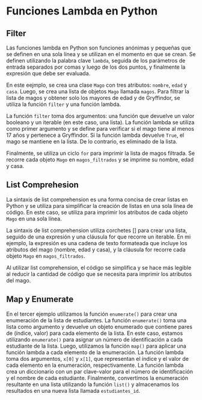 # Funciones Lambda en Python

## Filter

Las funciones lambda en Python son funciones anónimas y pequeñas que se definen en una sola línea y se utilizan en el momento en que se crean. Se definen utilizando la palabra clave `lambda`, seguida de los parámetros de entrada separados por comas y luego de los dos puntos, y finalmente la expresión que debe ser evaluada. 


En este eejmplo, se crea una clase `Mago` con tres atributos: `nombre`, `edad` y `casa`. Luego, se crea una lista de objetos `Mago` llamada `magos`. Para filtrar la lista de magos y obtener solo los mayores de edad y de Gryffindor, se utiliza la función `filter` y una función lambda. 

La función `filter` toma dos argumentos: una función que devuelve un valor booleano y un iterable (en este caso, una lista). La función lambda se utiliza como primer argumento y se define para verificar si el mago tiene al menos 17 años y pertenece a Gryffindor. Si la función lambda devuelve `True`, el mago se mantiene en la lista. De lo contrario, es eliminado de la lista. 

Finalmente, se utiliza un ciclo `for` para imprimir la lista de magos filtrada. Se recorre cada objeto `Mago` en `magos_filtrados` y se imprime su nombre, edad y casa. 

## List Comprehesion

La sintaxis de list comprehension es una forma concisa de crear listas en Python y se utiliza para simplificar la creación de listas en una sola línea de código. En este caso, se utiliza para imprimir los atributos de cada objeto `Mago` en una sola línea.

La sintaxis de list comprehension utiliza corchetes [] para crear una lista, seguido de una expresión y una cláusula for que recorre un iterable. En mi ejemplo, la expresión es una cadena de texto formateada que incluye los atributos del mago (nombre, edad y casa), y la cláusula for recorre cada objeto `Mago` en `magos_filtrados`.

Al utilizar list comprehension, el código se simplifica y se hace más legible al reducir la cantidad de código que se necesita para imprimir los atributos del mago.

## Map y Enumerate

En el tercer ejemplo utilizamos la función `enumerate()` para crear una enumeración de la lista de estudiantes. La función `enumerate()` toma una lista como argumento y devuelve un objeto enumerado que contiene pares de (índice, valor) para cada elemento de la lista. En este caso, estamos utilizando `enumerate()` para asignar un número de identificación a cada estudiante de la lista. Luego, utilizamos la función `map()` para aplicar una función lambda a cada elemento de la enumeración. La función lambda toma dos argumentos, `x[0]` y `x[1]`, que representan el índice y el valor de cada elemento en la enumeración, respectivamente. La función lambda crea un diccionario con un par clave-valor para el número de identificación y el nombre de cada estudiante. Finalmente, convertimos la enumeración resultante en una lista utilizando la función `list()` y almacenamos los resultados en una nueva lista llamada `estudiantes_id`.


